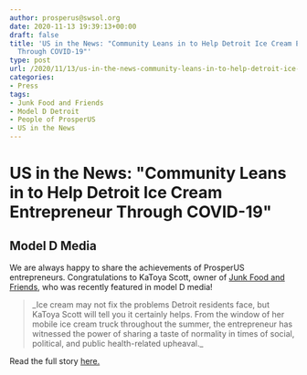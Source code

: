 ```yaml
---
author: prosperus@swsol.org
date: 2020-11-13 19:39:13+00:00
draft: false
title: 'US in the News: "Community Leans in to Help Detroit Ice Cream Entrepreneur
  Through COVID-19"'
type: post
url: /2020/11/13/us-in-the-news-community-leans-in-to-help-detroit-ice-cream-entrepreneur-through-covid-19/
categories:
- Press
tags:
- Junk Food and Friends
- Model D Detroit
- People of ProsperUS
- US in the News
---
```


# US in the News: "Community Leans in to Help Detroit Ice Cream Entrepreneur Through COVID-19"




## Model D Media


We are always happy to share the achievements of ProsperUS entrepreneurs. Congratulations to KaToya Scott, owner of [Junk Food and Friends](https://www.junkfoodandfriends.com), who was recently featured in model D media!


<blockquote>_Ice cream may not fix the problems Detroit residents face, but KaToya Scott will tell you it certainly helps. From the window of her mobile ice cream truck throughout the summer, the entrepreneur has witnessed the power of sharing a taste of normality in times of social, political, and public health-related upheaval._</blockquote>


Read the full story [here.](https://www.modeldmedia.com/features/IcecreamEntrepreneur.aspx)

